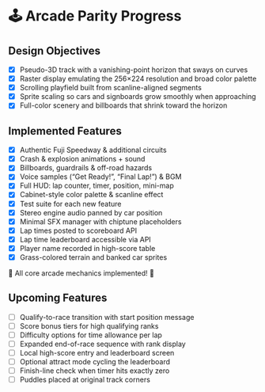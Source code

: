 # 🕹️ Arcade Parity Progress

## Design Objectives

- [x] Pseudo-3D track with a vanishing-point horizon that sways on curves
- [x] Raster display emulating the 256×224 resolution and broad color palette
- [x] Scrolling playfield built from scanline-aligned segments
- [x] Sprite scaling so cars and signboards grow smoothly when approaching
- [x] Full-color scenery and billboards that shrink toward the horizon

## Implemented Features

- [x] Authentic Fuji Speedway & additional circuits
- [x] Crash & explosion animations + sound
- [x] Billboards, guardrails & off-road hazards
- [x] Voice samples (“Get Ready!”, “Final Lap!”) & BGM
- [x] Full HUD: lap counter, timer, position, mini-map
- [x] Cabinet-style color palette & scanline effect
- [x] Test suite for each new feature
- [x] Stereo engine audio panned by car position
- [x] Minimal SFX manager with chiptune placeholders
- [x] Lap times posted to scoreboard API
- [x] Lap time leaderboard accessible via API
- [x] Player name recorded in high-score table
- [x] Grass-colored terrain and banked car sprites

🎉 All core arcade mechanics implemented! 🏁

## Upcoming Features

- [ ] Qualify-to-race transition with start position message
- [ ] Score bonus tiers for high qualifying ranks
- [ ] Difficulty options for time allowance per lap
- [ ] Expanded end-of-race sequence with rank display
- [ ] Local high-score entry and leaderboard screen
- [ ] Optional attract mode cycling the leaderboard
- [ ] Finish-line check when timer hits exactly zero
- [ ] Puddles placed at original track corners

